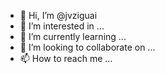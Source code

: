 - 👋 Hi, I’m @jvziguai
- 👀 I’m interested in ...
- 🌱 I’m currently learning ...
- 💞️ I’m looking to collaborate on ...
- 📫 How to reach me ...

<!---
jvziguai/jvziguai is a ✨ special ✨ repository because its `README.md` (this file) appears on your GitHub profile.
You can click the Preview link to take a look at your changes.
--->
